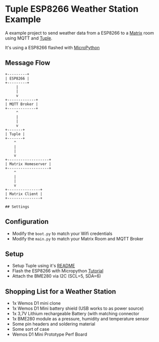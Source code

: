 Tuple ESP8266 Weather Station Example
=====================================

A example project to send weather data from a ESP8266 to a [Matrix](matrix.org)
room using MQTT and [Tuple](https://github.com/derEisele/tuple).

It's using a ESP8266 flashed with [MicroPython]()

## Message Flow
```text
+---------+
| ESP8266 |
+---------+
     |
     |
     v
+-------------+
| MQTT Broker |
+-------------+
     ^     
     |
     |
     v
+-------+
| Tuple |
+-------+
    ^     
    |
    |
    v
+-------------------+
| Matrix Homeserver |
+-------------------+
    ^     
    |
    |
    v
+---------------+
| Matrix Client |
+---------------+

## Settings
```

## Configuration

* Modify the `boot.py` to match your Wifi credentials
* Modify the `main.py` to match your Matrix Room and MQTT Broker

## Setup

* Setup Tuple using it's [README](https://github.com/derEisele/tuple/blob/master/README.md)
* Flash the ESP8266 with Micropython [Tutorial](https://docs.micropython.org/en/latest/esp8266/tutorial/intro.html)
* Attach the BME280 via I2C (SCL=5, SDA=6)

## Shopping List for a Weather Station

- 1x Wemos D1 mini clone
- 1x Wemos D1 Mini battery shield (USB works to as power source)
- 1x 3,7V Lithium rechargeable Battery (with matching connector
- 1x BME280 module as a pressure, humidity and temperature sensor
- Some pin headers and soldering material
- Some sort of case
- Wemos D1 Mini Prototype Perf Board
